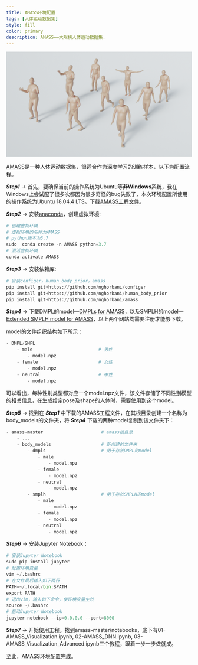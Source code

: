 ```yaml
---
title: AMASS环境配置
tags: [人体运动数据集]
style: fill
color: primary
description: AMASS——大规模人体运动数据集.
---
```


![alt text](/blog_resources/config_amass/square_with_avatar.png "Overview")

[AMASS](https://amass.is.tue.mpg.de/)是一种人体运动数据集，很适合作为深度学习的训练样本，以下为配置流程。

***Step1***  -> 首先，要确保当前的操作系统为Ubuntu等**非Windows**系统，我在Windows上尝试配了很多次都因为很多奇怪的bug失败了，本次环境配置所使用的操作系统为Ubuntu 18.04.4 LTS。下载[AMASS工程文件](https://github.com/nghorbani/amass)。

***Step2*** -> 安装[anaconda](https://www.anaconda.com/)，创建虚拟环境:

```python
# 创建虚拟环境
# 虚拟环境的名称为AMASS
# python版本为3.7
sudo  conda create -n AMASS python=3.7
# 激活虚拟环境
conda activate AMASS
```

***Step3*** -> 安装依赖库:

```python
# 安装configer，human_body_prior，amass
pip install git+https://github.com/nghorbani/configer
pip install git+https://github.com/nghorbani/human_body_prior
pip install git+https://github.com/nghorbani/amass
```

***Step4*** -> 下载DMPL的model—[DMPLs for AMASS](https://smpl.is.tue.mpg.de/downloads)，以及SMPLH的model—[Extended SMPLH model for AMASS](https://mano.is.tue.mpg.de/downloads)，以上两个网站均需要注册才能够下载。

model的文件组织结构如下所示：

```python
- DMPL/SMPL
    - male                         # 男性
        - model.npz
    - female                       # 女性
        - model.npz
    - neutral                      # 中性
        - model.npz
```

可以看出，每种性别类型都对应一个model.npz文件，该文件存储了不同性别模型的相关信息，在生成给定pose及shape的人体时，需要使用到这个model。

***Step5*** -> 找到在 ***Step1*** 中下载的AMASS工程文件，在其根目录创建一个名称为body_models的文件夹，将 ***Step4*** 下载的两种model复制到该文件夹下：

```python
- amass-master                      # amass根目录
    - ...
    - body_models                   # 新创建的文件夹
        - dmpls                     # 用于存放DMPL的model
            - male
                - model.npz
            - female
                - model.npz
            - neutral
                - model.npz
        - smplh                     # 用于存放SMPLH的model
            - male
                - model.npz
            - female
                - model.npz
            - neutral
                - model.npz
```

***Step6*** -> 安装Jupyter Notebook：

```python
# 安装Jupyter Notebook
sudo pip install jupyter 
# 配置环境变量
vim ~/.bashrc
# 在文件最后输入如下两行
PATH=~/.local/bin:$PATH
export PATH
# 退出vim，输入如下命令，使环境变量生效
source ~/.bashrc
# 启动Jupyter Notebook
jupyter notebook --ip=0.0.0.0 --port=8000
```

***Step7*** -> 开始使用工程。找到amass-master/notebooks，底下有01-AMASS_Visualization.ipynb, 02-AMASS_DNN.ipynb, 03-AMASS_Visualization_Advanced.ipynb三个教程，跟着一步一步做就成。


至此，AMASS环境配置完成。